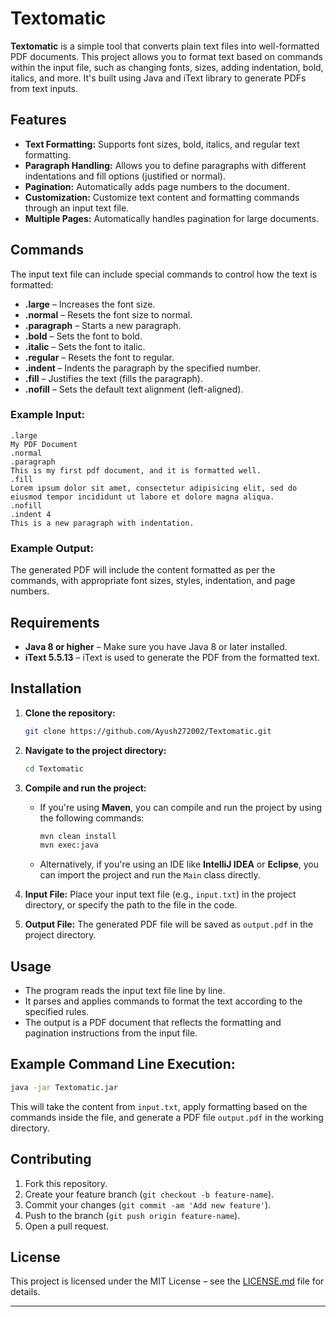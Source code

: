 # Textomatic

**Textomatic** is a simple tool that converts plain text files into well-formatted PDF documents. This project allows you to format text based on commands within the input file, such as changing fonts, sizes, adding indentation, bold, italics, and more. It's built using Java and iText library to generate PDFs from text inputs.

## Features

- **Text Formatting:** Supports font sizes, bold, italics, and regular text formatting.
- **Paragraph Handling:** Allows you to define paragraphs with different indentations and fill options (justified or normal).
- **Pagination:** Automatically adds page numbers to the document.
- **Customization:** Customize text content and formatting commands through an input text file.
- **Multiple Pages:** Automatically handles pagination for large documents.

## Commands

The input text file can include special commands to control how the text is formatted:

- **.large** – Increases the font size.
- **.normal** – Resets the font size to normal.
- **.paragraph** – Starts a new paragraph.
- **.bold** – Sets the font to bold.
- **.italic** – Sets the font to italic.
- **.regular** – Resets the font to regular.
- **.indent <number>** – Indents the paragraph by the specified number.
- **.fill** – Justifies the text (fills the paragraph).
- **.nofill** – Sets the default text alignment (left-aligned).
  
### Example Input:

```
.large
My PDF Document
.normal
.paragraph
This is my first pdf document, and it is formatted well.
.fill
Lorem ipsum dolor sit amet, consectetur adipisicing elit, sed do eiusmod tempor incididunt ut labore et dolore magna aliqua.
.nofill
.indent 4
This is a new paragraph with indentation.
```

### Example Output:

The generated PDF will include the content formatted as per the commands, with appropriate font sizes, styles, indentation, and page numbers.

## Requirements

- **Java 8 or higher** – Make sure you have Java 8 or later installed.
- **iText 5.5.13** – iText is used to generate the PDF from the formatted text.

## Installation

1. **Clone the repository:**
   ```bash
   git clone https://github.com/Ayush272002/Textomatic.git
   ```

2. **Navigate to the project directory:**
   ```bash
   cd Textomatic
   ```

3. **Compile and run the project:**
   - If you're using **Maven**, you can compile and run the project by using the following commands:
     ```bash
     mvn clean install
     mvn exec:java
     ```
   - Alternatively, if you're using an IDE like **IntelliJ IDEA** or **Eclipse**, you can import the project and run the `Main` class directly.

4. **Input File:**
   Place your input text file (e.g., `input.txt`) in the project directory, or specify the path to the file in the code.

5. **Output File:**
   The generated PDF file will be saved as `output.pdf` in the project directory.

## Usage

- The program reads the input text file line by line.
- It parses and applies commands to format the text according to the specified rules.
- The output is a PDF document that reflects the formatting and pagination instructions from the input file.

## Example Command Line Execution:

```bash
java -jar Textomatic.jar
```

This will take the content from `input.txt`, apply formatting based on the commands inside the file, and generate a PDF file `output.pdf` in the working directory.


## Contributing

1. Fork this repository.
2. Create your feature branch (`git checkout -b feature-name`).
3. Commit your changes (`git commit -am 'Add new feature'`).
4. Push to the branch (`git push origin feature-name`).
5. Open a pull request.

## License

This project is licensed under the MIT License – see the [LICENSE.md](LICENSE.md) file for details.

---